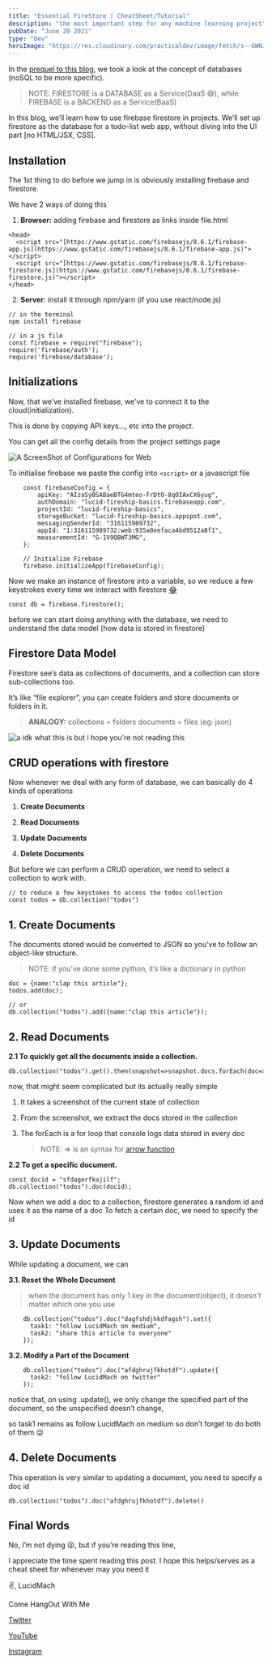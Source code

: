 ```yaml
---
title: "Essential FireStore | CheatSheet/Tutorial"
description: "the most important step for any machine learning project"
pubDate: "June 20 2021"
type: "Dev"
heroImage: "https://res.cloudinary.com/practicaldev/image/fetch/s--GWNJsafK--/c_imagga_scale,f_auto,fl_progressive,h_420,q_auto,w_1000/https://dev-to-uploads.s3.amazonaws.com/uploads/articles/976qjl5ggt4qvrx11zfr.png"
---
```


In the [prequel to this blog](https://dev.to/lucidmach/the-battle-of-the-nosql-databases-when-to-use-what-1e2o), we took a look at the concept of databases (noSQL to be more specific).

> NOTE: FIRESTORE is a DATABASE as a Service(DaaS 😅), while FIREBASE is a BACKEND as a Service(BaaS)

In this blog, we’ll learn how to use firebase firestore in projects.
We’ll set up firestore as the database for a todo-list web app, without diving into the UI part [no HTML/JSX, CSS].

## Installation

The 1st thing to do before we jump in is obviously installing firebase and firestore.

We have 2 ways of doing this

1. **Browser:** adding firebase and firestore as links inside file.html

```
<head>
  <script src="[https://www.gstatic.com/firebasejs/8.6.1/firebase-app.js](https://www.gstatic.com/firebasejs/8.6.1/firebase-app.js)"></script>
  <script src="[https://www.gstatic.com/firebasejs/8.6.1/firebase-firestore.js](https://www.gstatic.com/firebasejs/8.6.1/firebase-firestore.js)"></script>
</head>
```

2. **Server**: install it through npm/yarn (if you use react/node.js)

```
// in the terminal
npm install firebase

// in a js file
const firebase = require("firebase");
require('firebase/auth');
require('firebase/database');
```

## Initializations

Now, that we’ve installed firebase, we’ve to connect it to the cloud(initialization).

This is done by copying API keys…, etc into the project.

You can get all the config details from the project settings page

![A ScreenShot of Configurations for Web](https://cdn-images-1.medium.com/max/3840/1*3eaKV6rYP63f570NVs1vqA.png)

To initialise firebase we paste the config into `<script>` or a javascript file

```
    const firebaseConfig = {
        apiKey: "AIzaSyBSABaeBTG4mteo-FrDtO-8qOIAxCX6yug",
        authDomain: "lucid-fireship-basics.firebaseapp.com",
        projectId: "lucid-fireship-basics",
        storageBucket: "lucid-fireship-basics.appspot.com",
        messagingSenderId: "316115989732",
        appId: "1:316115989732:web:935a8eefaca4bd9512a8f1",
        measurementId: "G-1V9QBWT3MG",
    };

    // Initialize Firebase
    firebase.initializeApp(firebaseConfig);
```

Now we make an instance of firestore into a variable, so we reduce a few keystrokes every time we interact with firestore [😂](https://emojipedia.org/face-with-tears-of-joy/)

`const db = firebase.firestore();`

before we can start doing anything with the database, we need to understand the data model (how data is stored in firestore)

## **Firestore Data Model**

Firestore see’s data as collections of documents, and a collection can store sub-collections too.

It’s like “file explorer”, you can create folders and store documents or folders in it.

> **ANALOGY:**
> collections = folders
> documents = files (eg: json)

![a idk what this is but i hope you're not reading this](https://cdn-images-1.medium.com/max/2000/0*K8FscB7M3IT3UbGT.png)

## **CRUD operations with firestore**

Now whenever we deal with any form of database, we can basically do 4 kinds of operations

1. **Create Documents**

1. **Read Documents**

1. **Update Documents**

1. **Delete Documents**

But before we can perform a CRUD operation, we need to select a collection to work with.

```
// to reduce a few keystokes to access the todos collection
const todos = db.collection("todos")
```

## 1. Create Documents

The documents stored would be converted to JSON so you’ve to follow an object-like structure.

> NOTE: if you’ve done some python, it’s like a dictionary in python

```
doc = {name:"clap this article"};
todos.add(doc);

// or
db.collection("todos").add({name:"clap this article"});
```

## 2. Read Documents

**2.1 To quickly get all the documents inside a collection.**

```
db.collection("todos").get().then(snapshot=>snapshot.docs.forEach(doc=>console.log(doc.data())))
```

now, that might seem complicated but its actually really simple

1. It takes a screenshot of the current state of collection

1. From the screenshot, we extract the docs stored in the collection

1. The forEach is a for loop that console logs data stored in every doc
   > NOTE: => is an syntax for [arrow function](https://www.w3schools.com/js/js_arrow_function.asp)

**2.2 To get a specific document.**

```
const docid = "sfdagerfkajilf";
db.collection("todos").doc(docid);
```

Now when we add a doc to a collection, firestore generates a random id and uses it as the name of a doc
To fetch a certain doc, we need to specify the id

## 3. Update Documents

While updating a document, we can

**3.1. Reset the Whole Document**

> when the document has only 1 key in the document(object), it doesn't matter which one you use

```
    db.collection("todos").doc("dagfshdjhkdfagsh").set({
      task1: "follow LucidMach on medium",
      task2: "share this article to everyone"
    });
```

**3.2. Modify a Part of the Document**

```
    db.collection("todos").doc("afdghrujfkhotdf").update({
      task2: "follow LucidMach on twitter"
    });
```

notice that, on using .update(), we only change the specified part of the document, so the unspecified doesn’t change,

so task1 remains as follow LucidMach on medium so don’t forget to do both of them 😜

## 4. Delete Documents

This operation is very similar to updating a document, you need to specify a doc id

`db.collection("todos").doc("afdghrujfkhotdf").delete()`

## **Final Words**

No, I’m not dying 😜, but if you’re reading this line,

I appreciate the time spent reading this post. I hope this helps/serves as a cheat sheet for whenever may you need it

✌, LucidMach

Come HangOut With Me

[Twitter](https://twitter.com/LucidMach)

[YouTube](https://www.youtube.com/channel/UCeiqLNsKT95FGM8obq1GH4g)

[Instagram](https://www.instagram.com/lucidmach/)
